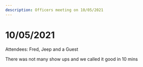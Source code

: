 ```yaml
---
description: Officers meeting on 10/05/2021
---
```


# 10/05/2021

Attendees: Fred, Jeep and a Guest

There was not many show ups and we called it good in 10 mins
